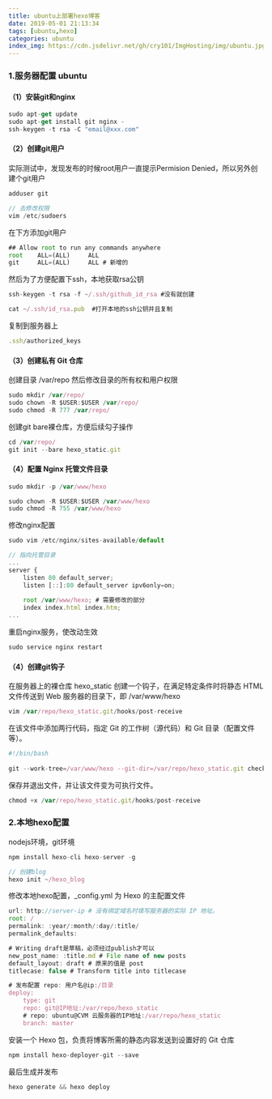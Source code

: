 ```yaml
---
title: ubuntu上部署hexo博客
date: 2019-05-01 21:13:34
tags: [ubuntu,hexo]
categories: ubuntu
index_img: https://cdn.jsdelivr.net/gh/cry101/ImgHosting/img/ubuntu.jpg
---
```


### 1.服务器配置 ubuntu
#### （1）安装git和nginx
```js
sudo apt-get update
sudo apt-get install git nginx -
ssh-keygen -t rsa -C "email@xxx.com"
```

#### （2）创建git用户
实际测试中，发现发布的时候root用户一直提示Permision Denied，所以另外创建个git用户
```js
adduser git

// 去修改权限
vim /etc/sudoers
```
在下方添加git用户
```js
## Allow root to run any commands anywhere
root    ALL=(ALL)     ALL
git     ALL=(ALL)     ALL # 新增的
```
然后为了方便配置下ssh，本地获取rsa公钥
```js
ssh-keygen -t rsa -f ~/.ssh/github_id_rsa #没有就创建

cat ~/.ssh/id_rsa.pub  #打开本地的ssh公钥并且复制
```
复制到服务器上
```js
.ssh/authorized_keys
```

#### （3）创建私有 Git 仓库
创建目录 /var/repo 然后修改目录的所有权和用户权限
```js
sudo mkdir /var/repo/
sudo chown -R $USER:$USER /var/repo/
sudo chmod -R 777 /var/repo/
```
创建git bare裸仓库，方便后续勾子操作
```js
cd /var/repo/
git init --bare hexo_static.git
```

#### （4）配置 Nginx 托管文件目录
```js
sudo mkdir -p /var/www/hexo

sudo chown -R $USER:$USER /var/www/hexo
sudo chmod -R 755 /var/www/hexo
```
修改nginx配置
```js
sudo vim /etc/nginx/sites-available/default

// 指向托管目录
...
server {
    listen 80 default_server;
    listen [::]:80 default_server ipv6only=on;
 
    root /var/www/hexo; # 需要修改的部分
    index index.html index.htm;
...
```
重启nginx服务，使改动生效

```js
sudo service nginx restart
```
#### （4）创建git钩子
在服务器上的裸仓库 hexo_static 创建一个钩子，在满足特定条件时将静态 HTML 文件传送到 Web 服务器的目录下，即 /var/www/hexo
```js
vim /var/repo/hexo_static.git/hooks/post-receive
```
在该文件中添加两行代码，指定 Git 的工作树（源代码）和 Git 目录（配置文件等）。
```js
#!/bin/bash
 
git --work-tree=/var/www/hexo --git-dir=/var/repo/hexo_static.git checkout -f
```
保存并退出文件，并让该文件变为可执行文件。
```js
chmod +x /var/repo/hexo_static.git/hooks/post-receive
```

### 2.本地hexo配置
nodejs环境，git环境
```js
npm install hexo-cli hexo-server -g

// 创建blog
hexo init ~/hexo_blog
```
修改本地hexo配置，_config.yml 为 Hexo 的主配置文件
```js
url: http://server-ip # 没有绑定域名时填写服务器的实际 IP 地址。
root: /
permalink: :year/:month/:day/:title/
permalink_defaults:

# Writing draft是草稿，必须经过publish才可以
new_post_name: :title.md # File name of new posts
default_layout: draft # 原来的值是 post
titlecase: false # Transform title into titlecase

# 发布配置 repo: 用户名@ip:/目录
deploy:
    type: git
    repo: git@IP地址:/var/repo/hexo_static
    # repo: ubuntu@CVM 云服务器的IP地址:/var/repo/hexo_static
    branch: master
```
安装一个 Hexo 包，负责将博客所需的静态内容发送到设置好的 Git 仓库
```js
npm install hexo-deployer-git --save
```
最后生成并发布
```js
hexo generate && hexo deploy

```
